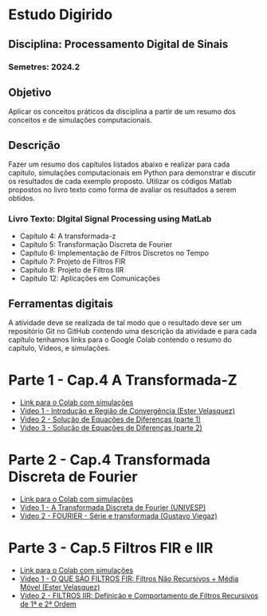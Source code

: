 # Estudo Digirido
## Disciplina: Processamento Digital de Sinais
### Semetres: 2024.2

## Objetivo
Aplicar os conceitos práticos da disciplina a partir de um resumo dos
conceitos e de simulações computacionais.

## Descrição
Fazer um resumo dos capítulos listados abaixo e realizar para cada
capítulo, simulações computacionais em Python para demonstrar e discutir os
resultados de cada exemplo proposto. Utilizar os códigos Matlab propostos no livro
texto como forma de avaliar os resultados a serem obtidos.

### Livro Texto: DIgital Signal Processing using MatLab

- Capítulo 4: A transformada-z
- Capítulo 5: Transformação Discreta de Fourier
- Capítulo 6: Implementação de Filtros Discretos no Tempo
- Capítulo 7: Projeto de Filtros FIR
- Capítulo 8: Projeto de Filtros IIR
- Capítulo 12: Aplicações em Comunicações

## Ferramentas digitais
A atividade deve se realizada de tal modo que o resultado
deve ser um repositório Git no GitHub contendo uma descrição da atividade e para cada capítulo
tenhamos links para o Google Colab contendo o resumo do capítulo, Videos, e
simulações.

# Parte 1 - Cap.4 A Transformada-Z

- [Link para o Colab com simulações](https://colab.research.google.com/drive/1Ootdc0nsao-eUM47dtZJtSBjl_D2BpQx?usp=sharing)
- [Video 1 - Introdução e Região de Convergência (Ester Velasquez)](https://www.youtube.com/watch?v=a4ilqPa6l34&pp=ygUOdHJhbnNmb3JtYWRhIHo%3D)
- [Video 2 - Solução de Equações de Diferenças (parte 1)](https://youtu.be/5ZGm6NEYwAo?si=ZZqN5rxNbniUa52h)
- [Video 3 - Solução de Equações de Diferenças (parte 2)](https://www.youtube.com/watch?v=rr_G6ckhQkU)
  
# Parte 2 - Cap.4 Transformada Discreta de Fourier
- [Link para o Colab com simulações](https://colab.research.google.com/drive/1CRPqzdwTnL2YGUFJciSBVz1RbZm5um4R?usp=sharing)
- [Video 1 - A Transformada Discreta de Fourier (UNIVESP)](https://youtu.be/acyRz-zGzC0?si=HpYvAeR8b2wYraU_)
- [Video 2 - FOURIER - Série e transformada (Gustavo Viegaz)](https://youtu.be/n5luJNrV-2I?si=eLcuRgwyAw1sNG6z)
# Parte 3 - Cap.5 Filtros FIR e IIR
- [Link para o Colab com simulações](https://colab.research.google.com/drive/1rILLbeWRTEnbJG9p9hceFF5fQNamiq0U?usp=sharing)
- [Video 1 - O QUE SÃO FILTROS FIR: Filtros Não Recursivos + Média Móvel (Ester Velasquez)](https://youtu.be/BKPWiqm7DGU?si=PMV-GS94BHjRVJGt)
- [Video 2 - FILTROS IIR: Definição e Comportamento de Filtros Recursivos de 1ª e 2ª Ordem](https://www.youtube.com/watch?v=Fw2dNLTFiV4)
